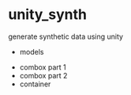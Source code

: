 # unity_synth
generate synthetic data using unity

* models
- combox part 1
- combox part 2
- container
